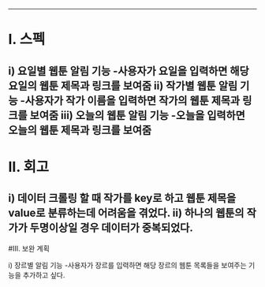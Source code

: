 
---
# I. 스펙

i) 요일별 웹툰 알림 기능
-사용자가 요일을 입력하면 해당 요일의 웹툰 제목과 링크를 보여줌
ii) 작가별 웹툰 알림 기능
-사용자가 작가 이름을 입력하면 작가의 웹툰 제목과 링크를 보여줌
iii) 오늘의 웹툰 알림 기능
-오늘을 입력하면 오늘의 웹툰 제목과 링크를 보여줌
---
# II. 회고

i) 데이터 크롤링 할 때 작가를 key로 하고 웹툰 제목을 value로 분류하는데 어려움을 겪었다.
ii) 하나의 웹툰의 작가가 두명이상일 경우 데이터가 중복되었다.
---
#III. 보완 계획

i) 장르별 알림 기능
-사용자가 장르를 입력하면 해당 장르의 웹툰 목록들을 보여주는 기능을 추가하고 싶다.
